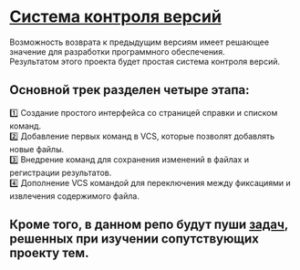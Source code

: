 # [Система контроля версий](https://hyperskill.org/projects/177?track=18)

Возможность возврата к предыдущим версиям имеет решающее значение для разработки программного обеспечения.     
Результатом этого проекта будет простая система контроля версий.

## Основной трек разделен четыре этапа:
:one: Создание простого интерфейса со страницей справки и списком команд.    
:two: Добавление первых команд в VCS, которые позволят добавлять новые файлы.    
:three: Внедрение команд для сохранения изменений в файлах и регистрации результатов.    
:four: Дополнение VCS командой для переключения между фиксациями и извлечения содержимого файла.    

## Кроме того, в данном репо будут пуши [задач](https://github.com/ILYA-NASA/Version_Control_System/tree/master/Topics), решенных при изучении сопутствующих проекту тем.
